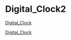 # Digital_Clock2
[Digital_Clock](https://raghavender-lonka.github.io/Digital_Clock2/)

<a href="https://raghavender-lonka.github.io/Digital_Clock2/" alt="Digital_Clock" target="_blank">Digital_Clock</a>
